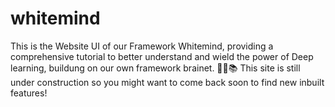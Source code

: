 # whitemind 
This is the Website UI of our Framework Whitemind, providing a comprehensive tutorial to better understand and wield the power of Deep learning, buildung on our own framework brainet. 🧠🌐📚
This site is still under construction so you might want to come back soon to find new inbuilt features!
